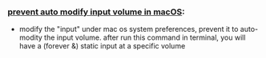 ### [prevent auto modify input volume in macOS](./input_volume_forever):
* modify the "input" under mac os system preferences, prevent it to auto-modity the input volume. after run this command in terminal, you will have a (forever &) static input at a specific volume
